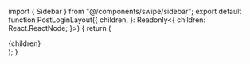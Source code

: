 import { Sidebar } from "@/components/swipe/sidebar";
export default function PostLoginLayout({
  children,
}: Readonly<{
  children: React.ReactNode;
}>) {
  return (
    <div className="flex h-screen overflow-hidden">
      <Sidebar />
      <main className="flex-1 overflow-hidden bg-galatea-darker">
        <div className="h-full max-w-2xl mx-auto">{children}</div>
      </main>
    </div>
  );
}
